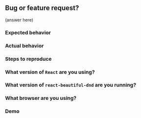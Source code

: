 ## Bug or feature request?

(answer here)

<!--
## Get started
If you are new to `react-beautiful-dnd` we recommend taking at look at our getting started course: https://egghead.io/courses/beautiful-and-accessible-drag-and-drop-with-react-beautiful-dnd

It will give you a good base understanding of how everything fits together. This can often be the best help in overcomming your issue.

## Duplicates

Before raising a feature request or bug please search through our open and closed issues to see if there is something similar. If you do find one similar you can show it is important to you by adding a reaction (such as 👍) to the issue

Open and closed issues:
https://github.com/atlassian/react-beautiful-dnd/issues?utf8=%E2%9C%93&q=is%3Aopen%20is%3Aclosed%20is%3Aissue%20
-->

<!--
## Feature request

This is not a general purpose drag and drop library and is attempting
to create an experience that is more physical than standard drag and drop
interactions on the web.

Before raising a new feature please ensure that it falls within the philosophy
of the library.

https://github.com/atlassian/react-beautiful-dnd#driving-philosophy-physicality

All features need to have a clear and generally applicable keyboard interaction pattern in order for us to deliver on our core goal of being highly accessible.
-->

<!-- ## Bug -->

### Expected behavior

### Actual behavior

### Steps to reproduce

### What version of `React` are you using?

<!--
  Take a look at your package.json
  Ensure that it satifies our peer dependency version - see our package.json. (Currently it is "^16.3.1")
-->

### What version of `react-beautiful-dnd` are you running?

<!--
  We will only look into issues that are effecting the latest version.
  At this stage we are not releasing fixes for previous releases
-->

### What browser are you using?

<!--
Keep in mind our supported browser matrix https://confluence.atlassian.com/cloud/supported-browsers-744721663.html
If you raise a bug that is not in a supported version we will not be fixing it
-->

### Demo

<!--
Please provide an example to show the issue. Here is a boilerplate to help you get started:
https://codesandbox.io/s/k260nyxq9v

If you paste a big block of code it can be difficult to debug it.

If it is a visual bug, a video or a gif would be helpful also.

Issues without demo's may not be investigated
-->

<!--
Note: stale issues will be removed
When a maintainer asks a question about an issue and it is not responded to within a reasonable timeframe then the issue will be closed. We don't want this to happen - but we also do not want to accumulate stale issues
--->

